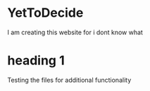 # YetToDecide

I am creating this website for i dont know what

# heading 1

Testing the files for additional functionality